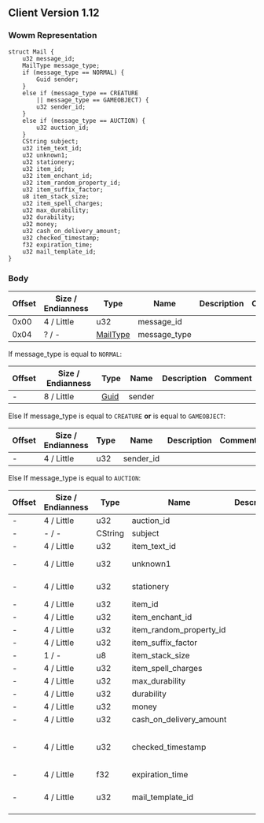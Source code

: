 ## Client Version 1.12

### Wowm Representation
```rust,ignore
struct Mail {
    u32 message_id;
    MailType message_type;
    if (message_type == NORMAL) {
        Guid sender;
    }
    else if (message_type == CREATURE
        || message_type == GAMEOBJECT) {
        u32 sender_id;
    }
    else if (message_type == AUCTION) {
        u32 auction_id;
    }
    CString subject;
    u32 item_text_id;
    u32 unknown1;
    u32 stationery;
    u32 item_id;
    u32 item_enchant_id;
    u32 item_random_property_id;
    u32 item_suffix_factor;
    u8 item_stack_size;
    u32 item_spell_charges;
    u32 max_durability;
    u32 durability;
    u32 money;
    u32 cash_on_delivery_amount;
    u32 checked_timestamp;
    f32 expiration_time;
    u32 mail_template_id;
}
```
### Body
| Offset | Size / Endianness | Type | Name | Description | Comment |
| ------ | ----------------- | ---- | ---- | ----------- | ------- |
| 0x00 | 4 / Little | u32 | message_id |  |  |
| 0x04 | ? / - | [MailType](mailtype.md) | message_type |  |  |

If message_type is equal to `NORMAL`:

| Offset | Size / Endianness | Type | Name | Description | Comment |
| ------ | ----------------- | ---- | ---- | ----------- | ------- |
| - | 8 / Little | [Guid](../spec/packed-guid.md) | sender |  |  |

Else If message_type is equal to `CREATURE` **or** 
is equal to `GAMEOBJECT`:

| Offset | Size / Endianness | Type | Name | Description | Comment |
| ------ | ----------------- | ---- | ---- | ----------- | ------- |
| - | 4 / Little | u32 | sender_id |  |  |

Else If message_type is equal to `AUCTION`:

| Offset | Size / Endianness | Type | Name | Description | Comment |
| ------ | ----------------- | ---- | ---- | ----------- | ------- |
| - | 4 / Little | u32 | auction_id |  |  |
| - | - / - | CString | subject |  |  |
| - | 4 / Little | u32 | item_text_id |  |  |
| - | 4 / Little | u32 | unknown1 |  | cmangos/vmangos/mangoszero: set to 0 |
| - | 4 / Little | u32 | stationery |  | cmangos/vmangos/mangoszero: stationery (Stationery.dbc) |
| - | 4 / Little | u32 | item_id |  |  |
| - | 4 / Little | u32 | item_enchant_id |  |  |
| - | 4 / Little | u32 | item_random_property_id |  |  |
| - | 4 / Little | u32 | item_suffix_factor |  |  |
| - | 1 / - | u8 | item_stack_size |  |  |
| - | 4 / Little | u32 | item_spell_charges |  |  |
| - | 4 / Little | u32 | max_durability |  |  |
| - | 4 / Little | u32 | durability |  |  |
| - | 4 / Little | u32 | money |  |  |
| - | 4 / Little | u32 | cash_on_delivery_amount |  |  |
| - | 4 / Little | u32 | checked_timestamp |  | cmangos/vmangos/mangoszero: All have a comment with 'flags' but send the timestamp from the item. |
| - | 4 / Little | f32 | expiration_time |  |  |
| - | 4 / Little | u32 | mail_template_id |  | cmangos/vmangos/mangoszero: mail template (MailTemplate.dbc) |
